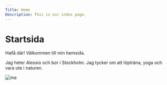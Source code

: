 ```yaml
---
Title: Home
Description: This is our index page.
---
```


Startsida
==========================

Hallå där! Välkommen till min hemsida.

Jag heter Alessio och bor i Stockholm. Jag tycker om att löpträna, yoga och vara ute i naturen. 

![me](%assets_url%/img/runner_pic.jpeg)